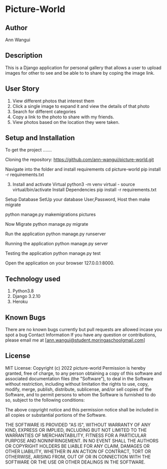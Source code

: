 # Picture-World
## Author
Ann Wangui

## Description
This is a Django application for personal gallery that allows a user to upload images for other to see and be able to to share by coping the image link.

## User Story
1. View different photos that interest them
2. Click a single image to expand it and view the details of that photo
3. Search for different categories
4. Copy a link to the photo to share with my friends.
5. View photos based on the location they were taken.
## Setup and Installation
 To get the project .......

 Cloning the repository:
https://github.com/ann-wangui/picture-world.git

  Navigate into the folder and install requirements
 cd picture-world pip install -r requirements.txt

3. Install and activate Virtual
python3 -m venv virtual - source virtual/bin/activate
Install Dependencies
pip install -r requirements.txt

Setup Database
SetUp your database User,Password, Host then make migrate

python manage.py makemigrations pictures

Now Migrate
python manage.py migrate

Run the application
python manage.py runserver

Running the application
python manage.py server

Testing the application
python manage.py test

Open the application on your browser 127.0.0.1:8000.

## Technology used
1. Python3.8
2. Django 3.2.10
3. Heroku

## Known Bugs
There are no known bugs currently but pull requests are allowed incase you spot a bug Contact Information If you have any question or contributions, please email me at [ann.wangui@student.moringaschoolgmail.com]

## License
MIT License: Copyright (c) 2022 picture-world Permission is hereby granted, free of charge, to any person obtaining a copy of this software and associated documentation files (the "Software"), to deal in the Software without restriction, including without limitation the rights to use, copy, modify, merge, publish, distribute, sublicense, and/or sell copies of the Software, and to permit persons to whom the Software is furnished to do so, subject to the following conditions:

The above copyright notice and this permission notice shall be included in all copies or substantial portions of the Software.

THE SOFTWARE IS PROVIDED "AS IS", WITHOUT WARRANTY OF ANY KIND, EXPRESS OR IMPLIED, INCLUDING BUT NOT LIMITED TO THE WARRANTIES OF MERCHANTABILITY, FITNESS FOR A PARTICULAR PURPOSE AND NONINFRINGEMENT. IN NO EVENT SHALL THE AUTHORS OR COPYRIGHT HOLDERS BE LIABLE FOR ANY CLAIM, DAMAGES OR OTHER LIABILITY, WHETHER IN AN ACTION OF CONTRACT, TORT OR OTHERWISE, ARISING FROM, OUT OF OR IN CONNECTION WITH THE SOFTWARE OR THE USE OR OTHER DEALINGS IN THE SOFTWARE.